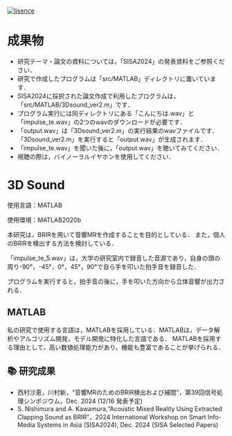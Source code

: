 [![lisence](https://img.shields.io/badge/License-MIT-green)](https://github.com/i2486174/3Dsound/blob/main/LICENSE)
# 成果物
* 研究テーマ・論文の資料については，「SISA2024」の発表資料をご参照ください．
* 研究で作成したプログラムは「src/MATLAB」ディレクトリに置いています．
* SISA2024に採択された論文作成で利用したプログラムは，「src/MATLAB/3Dsound_ver2.m」です．
* プログラム実行には同ディレクトリにある「こんにちは.wav」と「impulse_te.wav」の2つのwavのダウンロードが必要です．
* 「output.wav」は「3Dsound_ver2.m」の実行結果のwavファイルです．「3Dsound_ver2.m」を実行すると「output.wav」が生成されます．
* 「impulse_te.wav」を聞いた後に，「output.wav」を聴いてみてください．
* 視聴の際は，バイノーラルイヤホンを使用してください．

# 3D Sound
使用言語：MATLAB

使用環境：MATLAB2020b

本研究は，BRIRを用いて音響MRを作成することを目的としている．
また，個人のBRIRを検出する方法を検討している．

「impulse_te_5.wav」は，大学の研究室内で録音した音源であり，自身の頭の周り-90°，-45°，0°，45°，90°で自ら手を叩いた拍手音を録音した．

プログラムを実行すると，拍手音の後に，手を叩いた方向から立体音響が出力される．

## MATLAB
私の研究で使用する言語は，MATLABを採用している．MATLABは，データ解析やアルゴリズム開発，モデル開発に特化した言語である． MATLABを採用する理由として，高い数値処理能力があり，機能も豊富であることが挙げられる．


## :books: 研究成果
* 西村沙恵，川村新，“音響MRのためのBRIR検出および補間”，第39回信号処理シンポジウム，Dec. 2024 (12/16 発表予定)
* S. Nishimura and A. Kawamura,“Acoustic Mixed Reality Using Extracted Clapping Sound as BRIR”，2024 International Workshop on Smart Info-Media Systems in Asia (SISA2024), Dec. 2024 (SISA Selected Papers)
